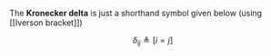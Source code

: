 The **Kronecker delta** is just a shorthand symbol given below (using [[Iverson bracket]])

$$
\delta_{ij} \triangleq [i=j]
$$